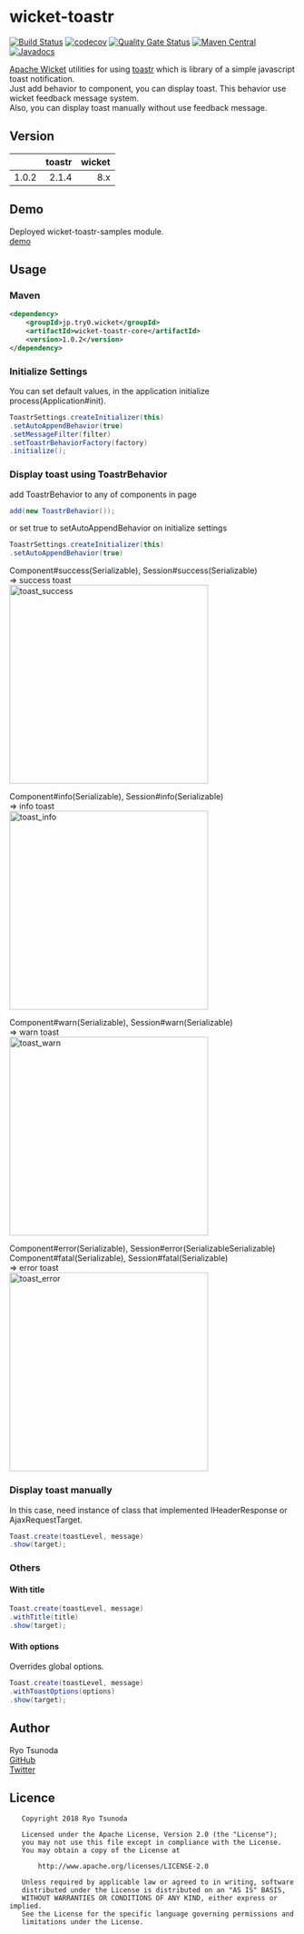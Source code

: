 # wicket-toastr


[![Build Status](https://travis-ci.org/try0/wicket-toastr.svg?branch=develop)](https://travis-ci.org/try0/wicket-toastr) 
[![codecov](https://codecov.io/gh/try0/wicket-toastr/branch/develop/graph/badge.svg)](https://codecov.io/gh/try0/wicket-toastr) 
[![Quality Gate Status](https://sonarcloud.io/api/project_badges/measure?project=try0_wicket-toastr&metric=alert_status)](https://sonarcloud.io/dashboard?id=try0_wicket-toastr) 
[![Maven Central](https://img.shields.io/maven-central/v/jp.try0.wicket/wicket-toastr-core.svg?label=Maven%20Central)](https://search.maven.org/search?q=g:%22jp.try0.wicket%22%20AND%20a:%22wicket-toastr-core%22) 
[![Javadocs](https://www.javadoc.io/badge/jp.try0.wicket/wicket-toastr-core.svg?color=lightgrey)](https://www.javadoc.io/doc/jp.try0.wicket/wicket-toastr-core)


[Apache Wicket](https://wicket.apache.org/) utilities for using [toastr](https://codeseven.github.io/toastr/) which is library of a simple javascript toast notification.  
Just add behavior to component, you can display toast.
This behavior use wicket feedback message system.  
Also, you can display toast manually without use feedback message.


## Version
|  |toastr  |wicket  |
|--:|--:|--:|
|1.0.2  |2.1.4  |8.x  |


## Demo
Deployed wicket-toastr-samples module.  
[demo](https://try0.jp/app/wicket-toastr-samples/)


## Usage

### Maven
```xml
<dependency>
    <groupId>jp.try0.wicket</groupId>
    <artifactId>wicket-toastr-core</artifactId>
    <version>1.0.2</version>
</dependency>
```

### Initialize Settings
You can set default values, in the application initialize process(Application#init).
```java
ToastrSettings.createInitializer(this)
.setAutoAppendBehavior(true)
.setMessageFilter(filter)
.setToastrBehaviorFactory(factory)
.initialize();
```


### Display toast using ToastrBehavior

add ToastrBehavior to any of components in page
```java
add(new ToastrBehavior());
```
or set true to setAutoAppendBehavior on initialize settings
```java
ToastrSettings.createInitializer(this)
.setAutoAppendBehavior(true)
```

Component#success(Serializable), Session#success(Serializable)  
⇒ success toast  
<img alt="toast_success" src="https://user-images.githubusercontent.com/17096601/45070139-dd932f00-b10a-11e8-8c8a-b539945fcdc1.png" width="350px">

Component#info(Serializable), Session#info(Serializable)  
⇒ info toast  
<img alt="toast_info" src="https://user-images.githubusercontent.com/17096601/45070137-dd932f00-b10a-11e8-85ec-03036d325299.png" width="350px">

Component#warn(Serializable), Session#warn(Serializable)  
⇒ warn toast  
<img alt="toast_warn" src="https://user-images.githubusercontent.com/17096601/45070136-dd932f00-b10a-11e8-85b8-69ff6accf8e1.png" width="350px">

Component#error(Serializable), Session#error(SerializableSerializable)  
Component#fatal(Serializable), Session#fatal(Serializable)  
⇒ error toast  
<img alt="toast_error" src="https://user-images.githubusercontent.com/17096601/45070135-dcfa9880-b10a-11e8-8b32-9f1741bb2925.png" width="350px">

### Display toast manually
In this case, need instance of class that implemented IHeaderResponse or AjaxRequestTarget.

```java
Toast.create(toastLevel, message)
.show(target);
```

### Others
#### With title
```java
Toast.create(toastLevel, message)
.withTitle(title)
.show(target);
```

#### With options
Overrides global options.
```java
Toast.create(toastLevel, message)
.withToastOptions(options)
.show(target);
```


## Author
Ryo Tsunoda  
[GitHub](https://github.com/try0)  
[Twitter](https://twitter.com/0yrt_)


## Licence
```
   Copyright 2018 Ryo Tsunoda

   Licensed under the Apache License, Version 2.0 (the "License");
   you may not use this file except in compliance with the License.
   You may obtain a copy of the License at

       http://www.apache.org/licenses/LICENSE-2.0

   Unless required by applicable law or agreed to in writing, software
   distributed under the License is distributed on an "AS IS" BASIS,
   WITHOUT WARRANTIES OR CONDITIONS OF ANY KIND, either express or implied.
   See the License for the specific language governing permissions and
   limitations under the License.
```
